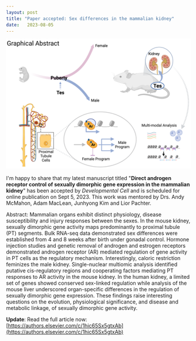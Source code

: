 ```yaml
---
layout: post
title: "Paper accepted: Sex differences in the mammalian kidney"
date:   2023-08-05 
---
```


![Kidney_Sex](/images/Kidney_Sex_Abstract.png)

I'm happy to share that my latest manuscript titled "**Direct androgen receptor control of sexually dimorphic gene expression in the mammalian kidney**" has been accepted by *Developmental Cell* and is scheduled for online publication on Sept 5, 2023. This work was mentored by Drs. Andy McMahon, Adam MacLean, Junhyong Kim and Lior Pachter.

Abstract:
Mammalian organs exhibit distinct physiology, disease susceptibility and injury responses between the sexes. In the mouse kidney, sexually dimorphic gene activity maps predominantly to proximal tubule (PT) segments. Bulk RNA-seq data demonstrated sex differences were established from 4 and 8 weeks after birth under gonadal control. Hormone injection studies and genetic removal of androgen and estrogen receptors demonstrated androgen receptor (AR) mediated regulation of gene activity in PT cells as the regulatory mechanism. Interestingly, caloric restriction feminizes the male kidney. Single-nuclear multiomic analysis identified putative cis-regulatory regions and cooperating factors mediating PT responses to AR activity in the mouse kidney. In the human kidney, a limited set of genes showed conserved sex-linked regulation while analysis of the mouse liver underscored organ-specific differences in the regulation of sexually dimorphic gene expression. These findings raise interesting questions on the evolution, physiological significance, and disease and metabolic linkage, of sexually dimorphic gene activity.

**Update**:
Read the full article now: [https://authors.elsevier.com/c/1hic65Sx5gtxAb](https://authors.elsevier.com/c/1hic65Sx5gtxAb)
